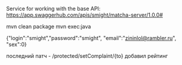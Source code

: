 Service for working with the base
API: https://app.swaggerhub.com/apis/smight/matcha-server/1.0.0#

mvn clean package
mvn exec:java

{"login":"smight","password":"smight", "email":"zininlol@rambler.ru", "sex":0}

последний патч -
/protected/setComplaint/{to}
добавил рейтинг
